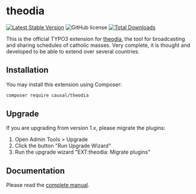 # theodia

[![Latest Stable Version](https://poser.pugx.org/causal/theodia/v/stable)](https://extensions.typo3.org/extension/theodia/)
![GitHub license](https://img.shields.io/github/license/xperseguers/theodia.svg?style=flat-square&label=License)
[![Total Downloads](https://poser.pugx.org/causal/theodia/d/total)](https://packagist.org/packages/causal/theodia)

This is the official TYPO3 extension for [theodia](https://theodia.org), the
tool for broadcasting and sharing schedules of catholic masses.  Very complete,
it is thought and developed to be able to extend over several countries.


## Installation

You may install this extension using Composer:

```bash
composer require causal/theodia
```


## Upgrade

If you are upgrading from version 1.x, please migrate the plugins:

1. Open Admin Tools > Upgrade
2. Click the button "Run Upgrade Wizard"
3. Run the upgrade wizard "EXT:theodia: Migrate plugins"


## Documentation

Please read the
[complete manual](https://docs.typo3.org/p/causal/theodia/main/en-us/).
